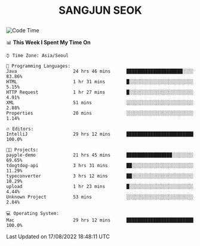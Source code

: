 <h1>
 <p align="center">
   SANGJUN SEOK
 </p>
</h1>

<!--START_SECTION:waka-->
![Code Time](http://img.shields.io/badge/Code%20Time-1%2C722%20hrs%2010%20mins-blue)

📊 **This Week I Spent My Time On** 

```text
⌚︎ Time Zone: Asia/Seoul

💬 Programming Languages: 
Java                     24 hrs 46 mins      █████████████████████░░░░   83.86% 
HTML                     1 hr 31 mins        █░░░░░░░░░░░░░░░░░░░░░░░░   5.15% 
HTTP Request             1 hr 27 mins        █░░░░░░░░░░░░░░░░░░░░░░░░   4.91% 
XML                      51 mins             ░░░░░░░░░░░░░░░░░░░░░░░░░   2.88% 
Properties               20 mins             ░░░░░░░░░░░░░░░░░░░░░░░░░   1.14%

🔥 Editors: 
IntelliJ                 29 hrs 12 mins      █████████████████████████   100.0%

🐱‍💻 Projects: 
payple-demo              21 hrs 45 mins      █████████████████░░░░░░░░   69.65% 
tdogtdog-api             3 hrs 31 mins       ██░░░░░░░░░░░░░░░░░░░░░░░   11.29% 
typeconverter            3 hrs 12 mins       ██░░░░░░░░░░░░░░░░░░░░░░░   10.29% 
upload                   1 hr 23 mins        █░░░░░░░░░░░░░░░░░░░░░░░░   4.44% 
Unknown Project          53 mins             ░░░░░░░░░░░░░░░░░░░░░░░░░   2.84%

💻 Operating System: 
Mac                      29 hrs 12 mins      █████████████████████████   100.0%

```


 Last Updated on 17/08/2022 18:48:11 UTC
<!--END_SECTION:waka-->
